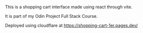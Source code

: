 This is a shopping cart interface made using react through vite.

It is part of my Odin Project Full Stack Course.

Deployed using cloudflare at https://shopping-cart-1er.pages.dev/
